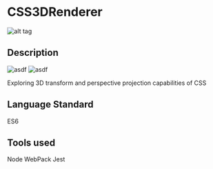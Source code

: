 # CSS3DRenderer 
![alt tag](http://jfcameron.github.io/Github/CSSRender/Render.png "")

## Description
![asdf](https://img.shields.io/badge/development%20status-active-green.svg)
![asdf](https://img.shields.io/badge/platforms-web-lightgrey.svg)

Exploring 3D transform and perspective projection capabilities of CSS

## Language Standard
ES6

## Tools used
Node
WebPack
Jest
